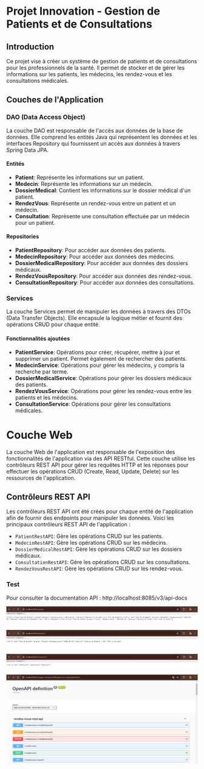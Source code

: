 # Projet Innovation - Gestion de Patients et de Consultations

## Introduction

Ce projet vise à créer un système de gestion de patients et de consultations pour les professionnels de la santé. Il permet de stocker et de gérer les informations sur les patients, les médecins, les rendez-vous et les consultations médicales.

## Couches de l'Application

### DAO (Data Access Object)

La couche DAO est responsable de l'accès aux données de la base de données. Elle comprend les entités Java qui représentent les données et les interfaces Repository qui fournissent un accès aux données à travers Spring Data JPA.

#### Entités

- **Patient**: Représente les informations sur un patient.
- **Medecin**: Représente les informations sur un médecin.
- **DossierMedical**: Contient les informations sur le dossier médical d'un patient.
- **RendezVous**: Représente un rendez-vous entre un patient et un médecin.
- **Consultation**: Représente une consultation effectuée par un médecin pour un patient.

#### Repositories

- **PatientRepository**: Pour accéder aux données des patients.
- **MedecinRepository**: Pour accéder aux données des médecins.
- **DossierMedicalRepository**: Pour accéder aux données des dossiers médicaux.
- **RendezVousRepository**: Pour accéder aux données des rendez-vous.
- **ConsultationRepository**: Pour accéder aux données des consultations.

### Services

La couche Services permet de manipuler les données à travers des DTOs (Data Transfer Objects). Elle encapsule la logique métier et fournit des opérations CRUD pour chaque entité.

#### Fonctionnalités ajoutées

- **PatientService**: Opérations pour créer, récupérer, mettre à jour et supprimer un patient. Permet également de rechercher des patients.
- **MedecinService**: Opérations pour gérer les médecins, y compris la recherche par terme.
- **DossierMedicalService**: Opérations pour gérer les dossiers médicaux des patients.
- **RendezVousService**: Opérations pour gérer les rendez-vous entre les patients et les médecins.
- **ConsultationService**: Opérations pour gérer les consultations médicales.

# Couche Web

La couche Web de l'application est responsable de l'exposition des fonctionnalités de l'application via des API RESTful. Cette couche utilise les contrôleurs REST API pour gérer les requêtes HTTP et les réponses pour effectuer les opérations CRUD (Create, Read, Update, Delete) sur les ressources de l'application.

## Contrôleurs REST API

Les contrôleurs REST API ont été créés pour chaque entité de l'application afin de fournir des endpoints pour manipuler les données. Voici les principaux contrôleurs REST API de l'application :

- `PatientRestAPI`: Gère les opérations CRUD sur les patients.
- `MedecinRestAPI`: Gère les opérations CRUD sur les médecins.
- `DossierMedicalRestAPI`: Gère les opérations CRUD sur les dossiers médicaux.
- `ConsultationRestAPI`: Gère les opérations CRUD sur les consultations.
- `RendezVousRestAPI`: Gère les opérations CRUD sur les rendez-vous.


### Test

Pour consulter la documentation API :
http://localhost:8085/v3/api-docs


![img_2.png](img_2.png)

![img.png](img.png)

![img_1.png](img_1.png)

![img_3.png](img_3.png)

